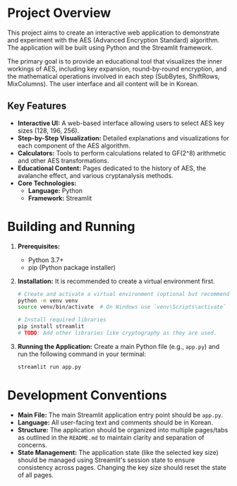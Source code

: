 # Project Overview

This project aims to create an interactive web application to demonstrate and experiment with the AES (Advanced Encryption Standard) algorithm. The application will be built using Python and the Streamlit framework.

The primary goal is to provide an educational tool that visualizes the inner workings of AES, including key expansion, round-by-round encryption, and the mathematical operations involved in each step (SubBytes, ShiftRows, MixColumns). The user interface and all content will be in Korean.

## Key Features

*   **Interactive UI:** A web-based interface allowing users to select AES key sizes (128, 196, 256).
*   **Step-by-Step Visualization:** Detailed explanations and visualizations for each component of the AES algorithm.
*   **Calculators:** Tools to perform calculations related to GF(2^8) arithmetic and other AES transformations.
*   **Educational Content:** Pages dedicated to the history of AES, the avalanche effect, and various cryptanalysis methods.
*   **Core Technologies:**
    *   **Language:** Python
    *   **Framework:** Streamlit

# Building and Running

1.  **Prerequisites:**
    *   Python 3.7+
    *   pip (Python package installer)

2.  **Installation:**
    It is recommended to create a virtual environment first.

    ```bash
    # Create and activate a virtual environment (optional but recommended)
    python -m venv venv
    source venv/bin/activate  # On Windows use `venv\Scripts\activate`

    # Install required libraries
    pip install streamlit
    # TODO: Add other libraries like cryptography as they are used.
    ```

3.  **Running the Application:**
    Create a main Python file (e.g., `app.py`) and run the following command in your terminal:

    ```bash
    streamlit run app.py
    ```

# Development Conventions

*   **Main File:** The main Streamlit application entry point should be `app.py`.
*   **Language:** All user-facing text and comments should be in Korean.
*   **Structure:** The application should be organized into multiple pages/tabs as outlined in the `README.md` to maintain clarity and separation of concerns.
*   **State Management:** The application state (like the selected key size) should be managed using Streamlit's session state to ensure consistency across pages. Changing the key size should reset the state of all pages.
